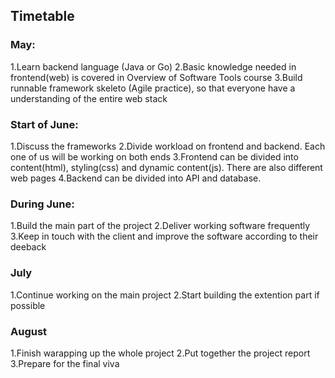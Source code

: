 ## Timetable
### May:
1.Learn backend language (Java or Go)
2.Basic knowledge needed in frontend(web) is covered in Overview of Software Tools course
3.Build runnable framework skeleto (Agile practice), so that everyone have a understanding of the entire web stack
### Start of June:
1.Discuss the frameworks
2.Divide workload on frontend and backend. Each one of us will be working on both ends
3.Frontend can be divided into content(html), styling(css) and dynamic content(js). There are also different web pages
4.Backend can be divided into API and database. 
### During June:
1.Build the main part of the project
2.Deliver working software frequently 
3.Keep in touch with the client and improve the software according to their deeback
### July
1.Continue working on the main project
2.Start building the extention part if possible
### August
1.Finish warapping up the whole project
2.Put together the project report 
3.Prepare for the final viva
